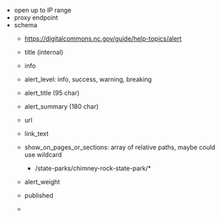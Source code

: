 - open up to IP range
- proxy endpoint
- schema
	- https://digitalcommons.nc.gov/guide/help-topics/alert
	- title (internal)

	- info
	- alert_level: info, success, warning, breaking
	- alert_title (95 char)
	- alert_summary (180 char)
	- url
	- link_text
	- show_on_pages_or_sections: array of relative paths, maybe could use wildcard
		- /state-parks/chimney-rock-state-park/*
	- alert_weight
	- published
	- 